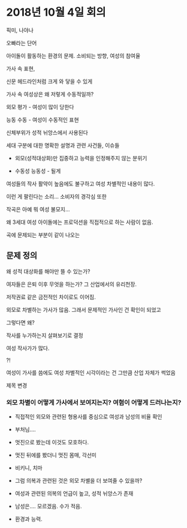 # 2018년 10월 4일 회의

픽미, 나야나

오빠라는 단어



아이돌이 활동하는 환경의 문제. 소비되는 방향, 여성의 참여율

가사 속 표현, 



신문 헤드라인처럼 크게 와 닿을 수 있게



가사 속 여성상은 왜 저렇게 수동적일까?



외모 평가 - 여성이 많이 당한다

능동 수동 - 여성이 수동적인 표현

신체부위가 성적 뉘앙스에서 사용된다



세대 구분에 대한 명확한 설명과 관련 사건들, 이슈들



- 외모(성적대상화)만 집중하고 능력을 인정해주지 않는 분위기

- 수동성 능동성 - 될게



여성들의 작사 활약이 높음에도 불구하고 여성 차별적인 내용이 많다.

이런 게 팔린다는 소리... 소비자의 경각심 또한 

작곡은 아예 뭐 여성 불모지... 

왜 3세대 여성 아이돌에는 프로덕션을 직접적으로 하는 사람이 없음.



곡에 문제되는 부분이 같이 나오는



## 문제 정의

왜 성적 대상화를 해야만 뜰 수 있는가?



여자들은 은퇴 이후 무엇을 하는가? 그 산업에서의 유리천장.

저작권료 같은 금전적인 차이로도 이어짐.



외모로 차별하는 가사가 많음. 그래서 문제적인 가사인 건 확인이 되었고

그렇다면 왜?

작사를 누가하는지 살펴보기로 결정

여성 작사가가 많다.

?!

여성이 가사를 씀에도 여성 차별적인 시각이라는 건 그만큼 산업 자체가 썩었음





제목 변경



### 외모 차별이 어떻게 가사에서 보여지는지? 여혐이 어떻게 드러나는지?

- 직접적인 외모와 관련된 형용사를 중심으로 여성과 남성의 비율 확인
- 부처님....
- 멋진으로 봤는데 이것도 모호하다. 
- 멋진 뒤에를 봤더니 멋진 몸매, 각선미
- 비키니, 치마 
- 그럼 의복과 관련된 것은 외모 차별을 더 보여줄 수 있을까?
- 여성과 관련된 의복의 언급이 높고, 성적 뉘앙스가 존재
- 남성은.... 모르겠음. 수가 적음.



- 환경과 능력. 